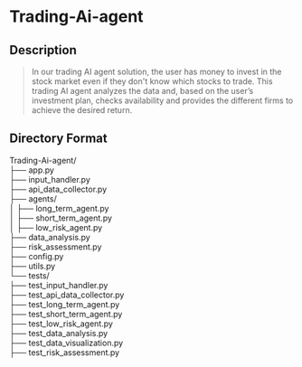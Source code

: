 # Trading-Ai-agent
## Description
> In our trading AI agent solution, the user has money to invest in the stock market even if they don't know which stocks to trade. This trading AI agent analyzes the data and, based on the user’s investment plan, checks availability and provides the different firms to achieve the desired return.

## Directory Format

Trading-Ai-agent/<br>
├── app.py<br>
├── input_handler.py<br>
├── api_data_collector.py<br>
├── agents/<br>
│   ├── long_term_agent.py<br>
│   ├── short_term_agent.py<br>
│   ├── low_risk_agent.py<br>
├── data_analysis.py<br>
├── risk_assessment.py<br>
├── config.py<br>
├── utils.py<br>
└── tests/<br>
    ├── test_input_handler.py<br>
    ├── test_api_data_collector.py<br>
    ├── test_long_term_agent.py<br>
    ├── test_short_term_agent.py<br>
    ├── test_low_risk_agent.py<br>
    ├── test_data_analysis.py<br>
    ├── test_data_visualization.py<br>
    ├── test_risk_assessment.py<br>
